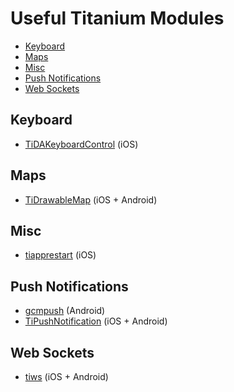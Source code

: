 # Useful Titanium Modules

* [Keyboard](#keyboard)
* [Maps](#maps)
* [Misc](#misc)
* [Push Notifications](#push-notifications)
* [Web Sockets](#web-sockets)

## Keyboard

* [TiDAKeyboardControl](https://github.com/smclab/TiDAKeyboardControl) (iOS)

## Maps

* [TiDrawableMap](https://github.com/n3wc/TiDrawableMap) (iOS + Android)

## Misc

* [tiapprestart](https://github.com/rborn/tiapprestart) (iOS)

## Push Notifications

* [gcmpush](https://github.com/morinel/gcmpush) (Android)
* [TiPushNotification](https://github.com/HazemKhaled/TiPushNotification) (iOS + Android)

## Web Sockets

* [tiws](https://github.com/omorandi/tiws) (iOS + Android)
